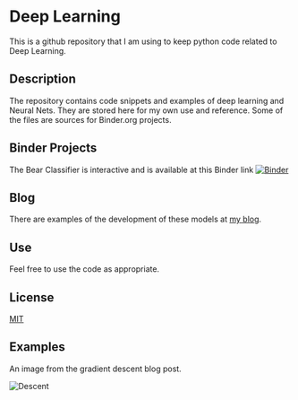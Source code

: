 # Deep Learning

This is a github repository that I am using to keep python code related to Deep Learning. 

## Description

The repository contains code snippets and examples of deep learning and Neural Nets. They are stored here for my own use and reference. Some of the files are sources for Binder.org projects.

## Binder Projects
The Bear Classifier is interactive and is available at this Binder link
[![Binder](https://mybinder.org/badge_logo.svg)](https://mybinder.org/v2/gh/frnkcghln/DeepLearning/HEAD?urlpath=%2Fvoila%2Frender%2FBearClassifier.ipynb)

## Blog
There are examples of the development of these models at [my blog](https://frankiecoughlan.data.blog).

## Use
Feel free to use the code as appropriate.

## License
[MIT](https://choosealicense.com/licenses/mit/)

## Examples

An image from the gradient descent blog post.

![Descent](https://frankiecoughlandata.files.wordpress.com/2021/11/image-28.png)
